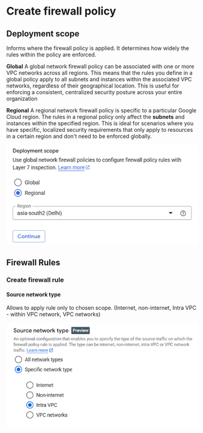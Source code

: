# Create firewall policy

## Deployment scope

Informs where the firewall policy is applied. It determines how widely the rules within the policy are enforced.

**Global** A global network firewall policy can be associated with one or more VPC networks across all regions. This means that the rules you define in a global policy apply to all subnets and instances within the associated VPC networks, regardless of their geographical location. This is useful for enforcing a consistent, centralized security posture across your entire organization

**Regional** A regional network firewall policy is specific to a particular Google Cloud region. The rules in a regional policy only affect the **subnets** and instances within the specified region. This is ideal for scenarios where you have specific, localized security requirements that only apply to resources in a certain region and don't need to be enforced globally.

![deployment-scope](./images/deployment-scope.png)

## Firewall Rules

### Create firewall rule

#### Source network type
Allows to apply rule only to chosen scope. (Internet, non-internet, Intra VPC - within VPC network, VPC networks)

![network-type](./images/network-type.png)